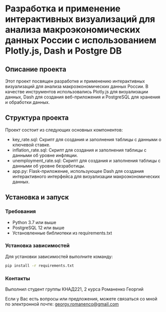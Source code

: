 # Разработка и применение интерактивных визуализаций для анализа макроэкономических данных России с использованием Plotly.js, Dash и Postgre DB

## Описание проекта

Этот проект посвящен разработке и применению интерактивных визуализаций для анализа макроэкономических данных России. В качестве инструментов использовались Plotly.js для визуализации данных, Dash для создания веб-приложения и PostgreSQL для хранения и обработки данных.

## Структура проекта

Проект состоит из следующих основных компонентов:

- key_rate.sql: Скрипт для создания и заполнения таблицы с данными о ключевой ставке.
- inflation_rate.sql: Скрипт для создания и заполнения таблицы с данными об уровне инфляции.
- unemployment_rate.sql: Скрипт для создания и заполнения таблицы с данными об уровне безработицы.
- app.py: Flask-приложение, использующее Dash для создания интерактивного интерфейса для визуализации макроэкономических данных.

## Установка и запуск

### Требования

- Python 3.7 или выше
- PostgreSQL 12 или выше
- Установленные библиотеки из requirements.txt

### Установка зависимостей

Для установки зависимостей выполните команду:

```sh
pip install -r requirements.txt
```

### Контакты

Выполнил студент группы КНАД221, 2 курса
Романенко Георгий

Если у Вас есть вопросы или предложения,
можете связаться со мной по электронной почте:
georgy.romanenco@gmail.com
